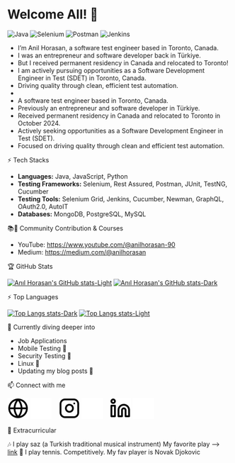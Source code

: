 
# Welcome All! 👋


![Java](https://img.shields.io/badge/Code-Java-orange?style=flat-square&logo=java)
![Selenium](https://img.shields.io/badge/Test-Selenium-green?style=flat-square&logo=selenium)
![Postman](https://img.shields.io/badge/API-Postman-orange?style=flat-square&logo=postman)
![Jenkins](https://img.shields.io/badge/CI%2FCD-Jenkins-blue?style=flat-square&logo=jenkins)



- I’m Anil Horasan, a software test engineer based in Toronto, Canada.
- I was an entrepreneur and software developer back in Türkiye.
- But I received permanent residency in Canada and relocated to Toronto!
- I am actively pursuing opportunities as a Software Development Engineer in Test (SDET) in Toronto, Canada.
- Driving quality through clean, efficient test automation.
- 
- A software test engineer based in Toronto, Canada.
- Previously an entrepreneur and software developer in Türkiye.
- Received permanent residency in Canada and relocated to Toronto in October 2024.
- Actively seeking opportunities as a Software Development Engineer in Test (SDET).
- Focused on driving quality through clean and efficient test automation.


⚡ Tech Stacks

- **Languages:** Java, JavaScript, Python
- **Testing Frameworks:** Selenium, Rest Assured, Postman, JUnit, TestNG, Cucumber
- **Testing Tools:** Selenium Grid, Jenkins, Cucumber, Newman, GraphQL, OAuth2.0, AutoIT
- **Databases:** MongoDB, PostgreSQL, MySQL


📚🚀 Community Contribution & Courses

* YouTube: https://www.youtube.com/@anilhorasan-90
* Medium: https://medium.com/@anilhorasan


🏆 GitHub Stats

[![Anıl Horasan's GitHub stats-Light](https://github-readme-stats.vercel.app/api?username=herbisey&show_icons=true&count_private=true&theme=default#gh-light-mode-only)](https://github.com/herbisey/github-readme-stats#gh-light-mode-only)
[![Anıl Horasan's GitHub stats-Dark](https://github-readme-stats.vercel.app/api?username=herbisey&show_icons=true&count_private=true&theme=dracula#gh-dark-mode-only)](https://github.com/herbisey/github-readme-stats#gh-dark-mode-only)


⚡️ Top Languages

[![Top Langs stats-Dark](https://github-readme-stats.vercel.app/api/top-langs/?username=herbisey&hide_progress=false&show_icons=true&theme=dracula#gh-dark-mode-only)](https://github.com/herbisey/github-readme-stats#gh-dark-mode-only)
[![Top Langs stats-Light](https://github-readme-stats.vercel.app/api/top-langs/?username=herbisey&hide_progress=false&show_icons=true&theme=default#gh-light-mode-only)](https://github.com/herbisey/github-readme-stats#gh-light-mode-only)


🌱 Currently diving deeper into

* Job Applications
* Mobile Testing 🦾
* Security Testing 🔐
* Linux 🐧
* Updating my blog posts 🤯


📫 Connect with me

[![website-light](./img/globe-light.svg)](https://www.mobirob.com/index_en.html#gh-light-mode-only)
[![website-dark](./img/globe-dark.svg)](https://www.mobirob.com/index_en.html#gh-dark-mode-only)
&nbsp;&nbsp;
[![instagram-light](./img/instagram-light.svg)](https://www.instagram.com/anilhorasan/#gh-light-mode-only)
[![instagram-dark](./img/instagram-dark.svg)](https://www.instagram.com/anilhorasan/#gh-dark-mode-only)
&nbsp;&nbsp;
[![linkedin-light](./img/linkedin-light.svg)](https://www.linkedin.com/in/anil-horasan/#gh-light-mode-only)
[![linkedin-dark](./img/linkedin-dark.svg)](https://www.linkedin.com/in/anil-horasan/#gh-dark-mode-only)


🐣 Extracurricular

🎶 I play saz (a Turkish traditional musical instrument) My favorite play --> [link](https://www.youtube.com/watch?v=p3Jtm44EKZc&ab_channel=anilhorasan)
🎾 I play tennis. Competitively. My fav player is Novak Djokovic   


